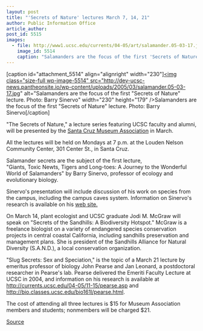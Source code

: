 ```yaml
---
layout: post
title: "'Secrets of Nature' lectures March 7, 14, 21"
author: Public Information Office
article_author: 
post_id: 5515
images:
  - file: http://www1.ucsc.edu/currents/04-05/art/salamander.05-03-17.jpg
    image_id: 5514
    caption: "Salamanders are the focus of the first 'Secrets of Nature' lecture. Photo: Barry Sinervo"
---
```


[caption id="attachment_5514" align="alignright" width="230"]<a href="http://dev-ucsc-news.pantheonsite.io/wp-content/uploads/2005/03/salamander.05-03-17.jpg"><img class="size-full wp-image-5514" src="http://dev-ucsc-news.pantheonsite.io/wp-content/uploads/2005/03/salamander.05-03-17.jpg" alt="Salamanders are the focus of the first "Secrets of Nature" lecture. Photo: Barry Sinervo" width="230" height="179" /></a>Salamanders are the focus of the first "Secrets of Nature" lecture. Photo: Barry Sinervo[/caption]
<a name="content" id="content"></a>
<p>
  "The Secrets of Nature," a lecture series featuring UCSC faculty and alumni, will be presented by the <a href="http://www.santacruzmuseums.org">Santa Cruz Museum Association</a> in March.
</p>
<p>
  All the lectures will be held on Mondays at 7 p.m. at the Louden Nelson Community Center, 301 Center St., in Santa Cruz.<br>
</p>
<p>
  Salamander secrets are the subject of the first lecture,<br>
  "Giants, Toxic Newts, Tigers and Long-toes: A Journey to the Wonderful World of Salamanders" by Barry Sinervo, professor of ecology and evolutionary biology.
</p>
<p>
  Sinervo's presentation will include discussion of his work on species from the campus, including the campus caves system. Information on Sinervo's research is available on his <a href="http://biosci.ucsc.edu/faculty/sinervo.html">web site.</a><br>
</p>
<p>
  On March 14, plant ecologist and UCSC graduate Jodi M. McGraw will speak on "Secrets of the Sandhills: A Biodiversity Hotspot." McGraw is a freelance biologist on a variety of endangered species conservation projects in central coastal California, including sandhills preservation and management plans. She is president of the Sandhills Alliance for Natural Diversity (S.A.N.D.), a local conservation organization.<br>
</p>
<p>
  "Slug Secrets: Sex and Speciation," is the topic of a March 21 lecture by emeritus professor of biology John Pearse and Jan Leonard, a postdoctoral researcher in Pearse's lab. Pearse delivered the Emeriti Faculty Lecture at UCSC in 2004, and information on his research is available at<br>
  <a href="http://currents.ucsc.edu/04-05/11-15/pearse.asp">http://currents.ucsc.edu/04-05/11-15/pearse.asp</a> and <a href="http://bio.classes.ucsc.edu/bio161l/pearse.html">http://bio.classes.ucsc.edu/bio161l/pearse.html</a>.<br>
</p>
<p>
  The cost of attending all three lectures is $15 for Museum Association members and students; nonmembers will be charged $21.
</p>
<p><a href="http://www1.ucsc.edu/currents/04-05/03-07/lectures.asp" title="Permalink to lectures">Source</a></p>

